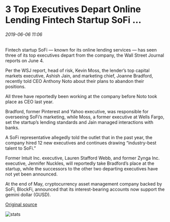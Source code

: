 # 3 Top Executives Depart Online Lending Fintech Startup SoFi ...

###### 2019-06-06 11:06

Fintech startup SoFi — known for its online lending services — has seen three of its top executives depart from the company, the Wall Street Journal reports on June 4.

Per the WSJ report, head of risk, Kevin Moss, the lender’s top capital markets executive, Ashish Jain, and marketing chief, Joanne Bradford, recently told CEO Anthony Noto about their plans to abandon their positions.

All three have reportedly been working at the company before Noto took place as CEO last year.

Bradford, former Pinterest and Yahoo executive, was responsible for overseeing SoFi’s marketing, while Moss, a former executive at Wells Fargo, set the startup’s lending standards and Jain managed interactions with banks.

A SoFi representative allegedly told the outlet that in the past year, the company hired 12 new executives and continues drawing “industry-best talent to SoFi.”

Former Intuit Inc. executive, Lauren Stafford Webb, and former Zynga Inc. executive, Jennifer Nuckles, will reportedly take Bradford’s place at the startup, while the successors to the other two departing executives have not yet been announced.

At the end of May, cryptocurrency asset management company backed by SoFi, BlockFi, announced that its interest-bearing accounts now support the gemini dollar (GUSD).

[Original source](https://cointelegraph.com/news/3-top-executives-depart-online-lending-fintech-startup-sofi)

![stats](https://c.statcounter.com/11760860/0/a89fa40b/1/ "stats")